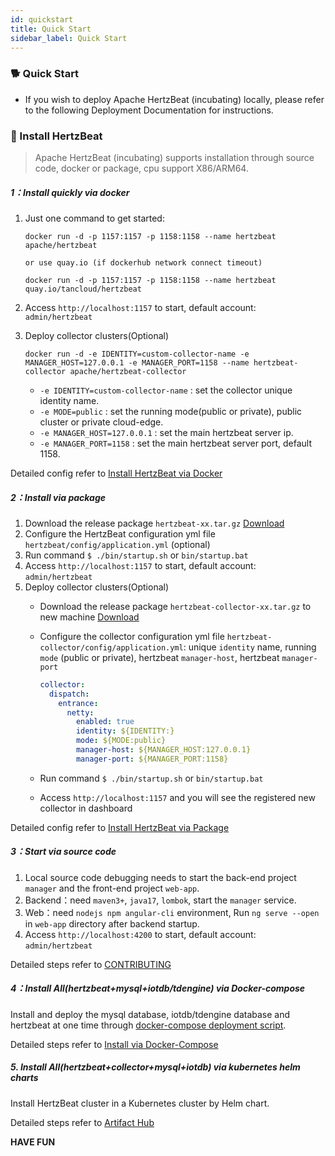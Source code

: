 ```yaml
---
id: quickstart  
title: Quick Start    
sidebar_label: Quick Start
---
```


### 🐕 Quick Start

- If you wish to deploy Apache HertzBeat (incubating) locally, please refer to the following Deployment Documentation for instructions.

### 🍞 Install HertzBeat

> Apache HertzBeat (incubating) supports installation through source code, docker or package, cpu support X86/ARM64.

##### 1：Install quickly via docker

1. Just one command to get started:

    ```docker run -d -p 1157:1157 -p 1158:1158 --name hertzbeat apache/hertzbeat```

    ```or use quay.io (if dockerhub network connect timeout)```

    ```docker run -d -p 1157:1157 -p 1158:1158 --name hertzbeat quay.io/tancloud/hertzbeat```

2. Access `http://localhost:1157` to start, default account: `admin/hertzbeat`

3. Deploy collector clusters(Optional)

    ```shell
    docker run -d -e IDENTITY=custom-collector-name -e MANAGER_HOST=127.0.0.1 -e MANAGER_PORT=1158 --name hertzbeat-collector apache/hertzbeat-collector
    ```

   - `-e IDENTITY=custom-collector-name` : set the collector unique identity name.
   - `-e MODE=public` : set the running mode(public or private), public cluster or private cloud-edge.
   - `-e MANAGER_HOST=127.0.0.1` : set the main hertzbeat server ip.
   - `-e MANAGER_PORT=1158` : set the main hertzbeat server port, default 1158.

Detailed config refer to [Install HertzBeat via Docker](https://hertzbeat.apache.org/docs/start/docker-deploy)

##### 2：Install via package

1. Download the release package `hertzbeat-xx.tar.gz` [Download](https://hertzbeat.apache.org/docs/download)
2. Configure the HertzBeat configuration yml file `hertzbeat/config/application.yml` (optional)
3. Run command `$ ./bin/startup.sh` or `bin/startup.bat`
4. Access `http://localhost:1157` to start, default account: `admin/hertzbeat`
5. Deploy collector clusters(Optional)
   - Download the release package `hertzbeat-collector-xx.tar.gz` to new machine [Download](https://hertzbeat.apache.org/docs/download)
   - Configure the collector configuration yml file `hertzbeat-collector/config/application.yml`: unique `identity` name, running `mode` (public or private), hertzbeat `manager-host`, hertzbeat `manager-port`

     ```yaml
     collector:
       dispatch:
         entrance:
           netty:
             enabled: true
             identity: ${IDENTITY:}
             mode: ${MODE:public}
             manager-host: ${MANAGER_HOST:127.0.0.1}
             manager-port: ${MANAGER_PORT:1158}
     ```

   - Run command `$ ./bin/startup.sh` or `bin/startup.bat`
   - Access `http://localhost:1157` and you will see the registered new collector in dashboard

Detailed config refer to [Install HertzBeat via Package](https://hertzbeat.apache.org/docs/start/package-deploy)

##### 3：Start via source code

1. Local source code debugging needs to start the back-end project `manager` and the front-end project `web-app`.
2. Backend：need `maven3+`, `java17`, `lombok`, start the `manager` service.
3. Web：need `nodejs npm angular-cli` environment, Run `ng serve --open` in `web-app` directory after backend startup.
4. Access `http://localhost:4200` to start, default account: `admin/hertzbeat`

Detailed steps refer to [CONTRIBUTING](../community/contribution)

##### 4：Install All(hertzbeat+mysql+iotdb/tdengine) via Docker-compose

Install and deploy the mysql database, iotdb/tdengine database and hertzbeat at one time through [docker-compose deployment script](https://github.com/apache/hertzbeat/tree/master/script/docker-compose).

Detailed steps refer to [Install via Docker-Compose](https://github.com/apache/hertzbeat/tree/master/script/docker-compose)

##### 5. Install All(hertzbeat+collector+mysql+iotdb) via kubernetes helm charts

Install HertzBeat cluster in a Kubernetes cluster by Helm chart.

Detailed steps refer to [Artifact Hub](https://artifacthub.io/packages/helm/hertzbeat/hertzbeat)

**HAVE FUN**
